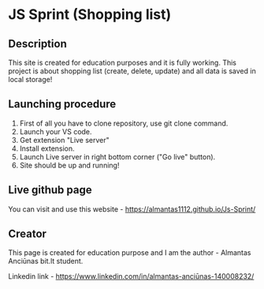 # JS Sprint (Shopping list)

## Description

This site is created for education purposes and it is fully working.
This project is about shopping list (create, delete, update) and all data is saved in local storage!

## Launching procedure

1. First of all you have to clone repository, use git clone command.
2. Launch your VS code.
3. Get extension "Live server"
4. Install extension.
5. Launch Live server in right bottom corner ("Go live" button).
6. Site should be up and running!

## Live github page

You can visit and use this website - https://almantas1112.github.io/Js-Sprint/

## Creator

This page is created for education purpose and I am the author - Almantas Anciūnas bit.lt student.

Linkedin link - https://www.linkedin.com/in/almantas-anciūnas-140008232/
